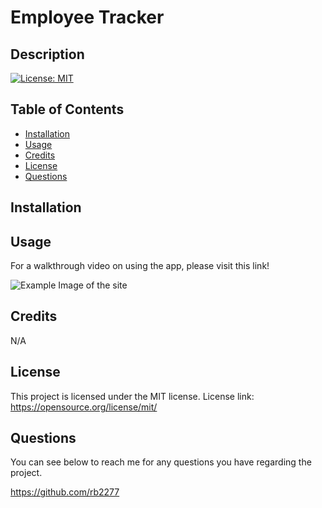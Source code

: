  # Employee Tracker

## Description

[![License: MIT](https://img.shields.io/badge/License-MIT-yellow.svg)](https://opensource.org/licenses/MIT)


## Table of Contents

- [Installation](#installation)
- [Usage](#usage)
- [Credits](#credits)
- [License](#license)
- [Questions](#questions)

## Installation


## Usage

For a walkthrough video on using the app, please visit this link! 


![Example Image of the site](./assets/images/image.png)

## Credits

N/A

## License

This project is licensed under the MIT license. License link: https://opensource.org/license/mit/

## Questions

You can see below to reach me for any questions you have regarding the project.

https://github.com/rb2277



